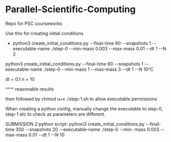 # Parallel-Scientific-Computing

Repo for PSC courseworks

Use this for creating initial conditions
- python3 create_initial_conditions.py --final-time 60 --snapshots 1 --executable-name  ./step-0 --min-mass 0.003 --max-mass 0.01 --dt 1 --N 2


python3 create_initial_conditions.py --final-time 60 --snapshots 1 --executable-name  ./step-0 --min-mass 1 --max-mass 3 --dt 1 --N 10^C

dt = 0.1
n = 10

^^^^ reasonable results

then followed by chmod u+x ./step-1.sh to allow executable permissions

When creating a python config, manually change the executable to step-0, step-1 etc to check as parameters are different.


SUBMISSION 2 python script:
python3 create_initial_conditions.py --final-time 300 --snapshots 20 --executable-name  ./step-0 --min-
mass 0.003 --max-mass 0.01 --dt 1 --N 10







